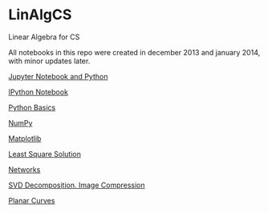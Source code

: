 LinAlgCS
========

Linear Algebra for CS

All notebooks in this repo were created in december 2013 and january 2014, with minor updates later. 

[Jupyter Notebook and Python](http://nbviewer.ipython.org/github/empet/LinAlgCS/blob/master/Jupyter-Notebook-Python.ipynb)

[IPython Notebook](http://nbviewer.ipython.org/url/raw.github.com/empet/LinAlgCS/master/PythonIPythonN.ipynb)

[Python Basics](http://nbviewer.ipython.org/url/raw.github.com/empet/LinAlgCS/master/Python.ipynb)

[NumPy](http://nbviewer.ipython.org/url/raw.github.com/empet/LinAlgCS/master/NumPy.ipynb)

[Matplotlib](http://nbviewer.ipython.org/url/raw.github.com/empet/LinAlgCS/master/Matplotlib.ipynb)

[Least Square Solution](http://nbviewer.ipython.org/url/raw.github.com/empet/LinAlgCS/master/LeastSqSol.ipynb)

[Networks](http://nbviewer.ipython.org/url/raw.github.com/empet/LinAlgCS/master/Networks.ipynb)

[SVD Decomposition. Image Compression](http://nbviewer.ipython.org/url/raw.github.com/empet/LinAlgCS/master/SVD_Decomposition.ipynb)

[Planar Curves](http://nbviewer.ipython.org/url/raw.github.com/empet/LinAlgCS/master/Curves.ipynb)

